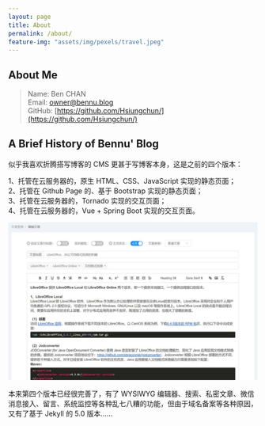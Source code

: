 ```yaml
---
layout: page
title: About
permalink: /about/
feature-img: "assets/img/pexels/travel.jpeg"
---
```


## About Me
> Name: Ben CHAN  
> Email: owner@bennu.blog  
> GitHub: [https://github.com/Hsiungchun/](https://github.com/Hsiungchun/)

## A Brief History of Bennu' Blog
似乎我喜欢折腾搭写博客的 CMS 更甚于写博客本身，这是之前的四个版本： 

1、托管在云服务器的，原生 HTML、CSS、JavaScript 实现的静态页面；  
2、托管在 Github Page 的、基于 Bootstrap 实现的静态页面；  
3、托管在云服务器的，Tornado 实现的交互页面；  
4、托管在云服务器的，Vue + Spring Boot 实现的交互页面。  

![Blog 4.0](/assets/img/blog4.0.jpg)

本来第四个版本已经很完善了，有了 WYSIWYG 编辑器、搜索、私密文章、微信消息接入、留言、系统监控等各种乱七八糟的功能，但由于域名备案等各种原因，又有了基于 Jekyll 的 5.0 版本……
 
